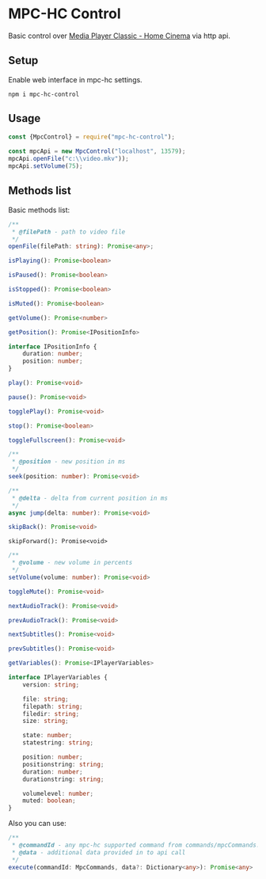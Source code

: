 # MPC-HC Control

Basic control over [Media Player Classic - Home Cinema](https://mpc-hc.org/) via http api.

## Setup
Enable web interface in mpc-hc settings.
 
`npm i mpc-hc-control`

## Usage
 
```ts
const {MpcControl} = require("mpc-hc-control");
 
const mpcApi = new MpcControl("localhost", 13579);
mpcApi.openFile("c:\\video.mkv"));
mpcApi.setVolume(75);
```

## Methods list

Basic methods list:
```ts
/**
 * @filePath - path to video file
 */
openFile(filePath: string): Promise<any>;
```

```ts
isPlaying(): Promise<boolean>
```

```ts
isPaused(): Promise<boolean>
```

```ts
isStopped(): Promise<boolean>
```

```ts
isMuted(): Promise<boolean>
```

```ts
getVolume(): Promise<number>
```

```ts
getPosition(): Promise<IPositionInfo>

interface IPositionInfo {
    duration: number;
    position: number;
}
```

```ts
play(): Promise<void>
```

```ts
pause(): Promise<void>
```

```ts
togglePlay(): Promise<void>
```

```ts
stop(): Promise<boolean>
```

```ts
toggleFullscreen(): Promise<void>
```

```ts
/**
 * @position - new position in ms
 */
seek(position: number): Promise<void>
```

```ts
/**
 * @delta - delta from current position in ms
 */
async jump(delta: number): Promise<void>
```

```ts
skipBack(): Promise<void>
```

```
skipForward(): Promise<void>
```

```ts
/**
 * @volume - new volume in percents
 */
setVolume(volume: number): Promise<void>
```

```ts
toggleMute(): Promise<void>
```

```ts
nextAudioTrack(): Promise<void>
```

```ts
prevAudioTrack(): Promise<void>
```

```ts
nextSubtitles(): Promise<void>
```

```ts
prevSubtitles(): Promise<void>
```

```ts
getVariables(): Promise<IPlayerVariables>

interface IPlayerVariables {
    version: string;

    file: string;
    filepath: string;
    filedir: string;
    size: string;

    state: number;
    statestring: string;

    position: number;
    positionstring: string;
    duration: number;
    durationstring: string;

    volumelevel: number;
    muted: boolean;
}
```

Also you can use:

```ts
/**
 * @commandId - any mpc-hc supported command from commands/mpcCommands.ts
 * @data - additional data provided in to api call
 */
execute(commandId: MpcCommands, data?: Dictionary<any>): Promise<any>
```  
 
 


 


